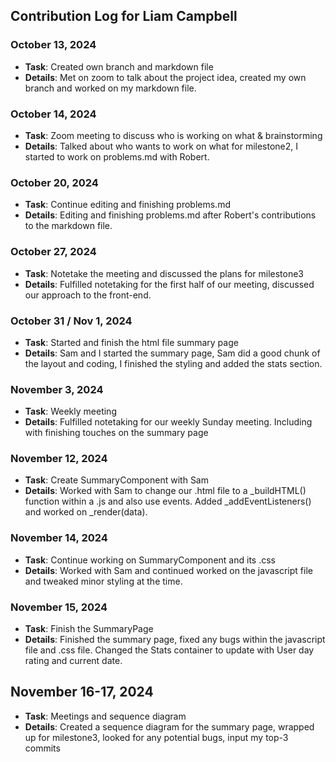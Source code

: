 ## Contribution Log for Liam Campbell

### October 13, 2024 
  - **Task**:  Created own branch and markdown file
  - **Details**: Met on zoom to talk about the project idea, created my own branch and worked on my markdown file.

### October 14, 2024
  - **Task**: Zoom meeting to discuss who is working on what & brainstorming
  - **Details**: Talked about who wants to work on what for milestone2, I started to work on problems.md with Robert.

### October 20, 2024
  - **Task**: Continue editing and finishing problems.md
  - **Details**: Editing and finishing problems.md after Robert's contributions to the markdown file. 

### October 27, 2024
  - **Task**: Notetake the meeting and discussed the plans for milestone3
  - **Details**: Fulfilled notetaking for the first half of our meeting, discussed our approach to the front-end.

### October 31 / Nov 1, 2024
  - **Task**: Started and finish the html file summary page
  - **Details**: Sam and I started the summary page, Sam did a good chunk of the layout and coding, I finished the styling and added the stats section.

### November 3, 2024
  - **Task**: Weekly meeting
  - **Details**: Fulfilled notetaking for our weekly Sunday meeting. Including with finishing touches on the summary page

### November 12, 2024
  - **Task**: Create SummaryComponent with Sam
  - **Details**: Worked with Sam to change our .html file to a _buildHTML() function within a .js and also use events. Added _addEventListeners()
  and worked on _render(data).

### November 14, 2024
  - **Task**: Continue working on SummaryComponent and its .css
  - **Details**: Worked with Sam and continued worked on the javascript file and tweaked minor styling at the time.

### November 15, 2024
  - **Task**: Finish the SummaryPage
  - **Details**: Finished the summary page, fixed any bugs within the javascript file and .css file. Changed the Stats container to update with User day rating and current date.

## November 16-17, 2024
  - **Task**: Meetings and sequence diagram
  - **Details**: Created a sequence diagram for the summary page, wrapped up for milestone3, looked for any potential bugs, input my top-3 commits